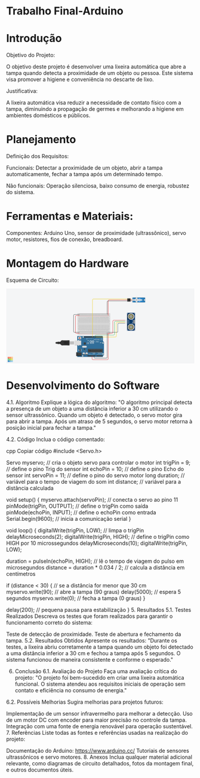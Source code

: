 # Trabalho Final-Arduino

# Introdução

Objetivo do Projeto:

O objetivo deste projeto é desenvolver uma lixeira automática que abre a tampa quando detecta a proximidade de um objeto ou pessoa. Este sistema visa promover a higiene e conveniência no descarte de lixo.

Justificativa:

A lixeira automática visa reduzir a necessidade de contato físico com a tampa, diminuindo a propagação de germes e melhorando a higiene em ambientes domésticos e públicos.

# Planejamento

Definição dos Requisitos:

Funcionais: Detectar a proximidade de um objeto, abrir a tampa automaticamente, fechar a tampa após um determinado tempo.

Não funcionais: Operação silenciosa, baixo consumo de energia, robustez do sistema.

# Ferramentas e Materiais:

Componentes: Arduino Uno, sensor de proximidade (ultrassônico), servo motor, resistores, fios de conexão, breadboard.

# Montagem do Hardware

Esquema de Circuito:

<img src="Lixeira Auto.png" alt="Esquema do Circuito" />

# Desenvolvimento do Software
4.1. Algoritmo
Explique a lógica do algoritmo:
"O algoritmo principal detecta a presença de um objeto a uma distância inferior a 30 cm utilizando o sensor ultrassônico. Quando um objeto é detectado, o servo motor gira para abrir a tampa. Após um atraso de 5 segundos, o servo motor retorna à posição inicial para fechar a tampa."

4.2. Código
Inclua o código comentado:

cpp
Copiar código
#include <Servo.h>

Servo myservo;  // cria o objeto servo para controlar o motor
int trigPin = 9;    // define o pino Trig do sensor
int echoPin = 10;   // define o pino Echo do sensor
int servoPin = 11;  // define o pino do servo motor
long duration;      // variável para o tempo de viagem do som
int distance;       // variável para a distância calculada

void setup() {
  myservo.attach(servoPin);  // conecta o servo ao pino 11
  pinMode(trigPin, OUTPUT);  // define o trigPin como saída
  pinMode(echoPin, INPUT);   // define o echoPin como entrada
  Serial.begin(9600);        // inicia a comunicação serial
}

void loop() {
  digitalWrite(trigPin, LOW);  // limpa o trigPin
  delayMicroseconds(2);
  digitalWrite(trigPin, HIGH); // define o trigPin como HIGH por 10 microssegundos
  delayMicroseconds(10);
  digitalWrite(trigPin, LOW);
  
  duration = pulseIn(echoPin, HIGH);  // lê o tempo de viagem do pulso em microsegundos
  distance = duration * 0.034 / 2;    // calcula a distância em centímetros
  
  if (distance < 30) {  // se a distância for menor que 30 cm
    myservo.write(90);  // abre a tampa (90 graus)
    delay(5000);        // espera 5 segundos
    myservo.write(0);   // fecha a tampa (0 graus)
  }
  
  delay(200);  // pequena pausa para estabilização
}
5. Resultados
5.1. Testes Realizados
Descreva os testes que foram realizados para garantir o funcionamento correto do sistema:

Teste de detecção de proximidade.
Teste de abertura e fechamento da tampa.
5.2. Resultados Obtidos
Apresente os resultados:
"Durante os testes, a lixeira abriu corretamente a tampa quando um objeto foi detectado a uma distância inferior a 30 cm e fechou a tampa após 5 segundos. O sistema funcionou de maneira consistente e conforme o esperado."

6. Conclusão
6.1. Avaliação do Projeto
Faça uma avaliação crítica do projeto:
"O projeto foi bem-sucedido em criar uma lixeira automática funcional. O sistema atendeu aos requisitos iniciais de operação sem contato e eficiência no consumo de energia."

6.2. Possíveis Melhorias
Sugira melhorias para projetos futuros:

Implementação de um sensor infravermelho para melhorar a detecção.
Uso de um motor DC com encoder para maior precisão no controle da tampa.
Integração com uma fonte de energia renovável para operação sustentável.
7. Referências
Liste todas as fontes e referências usadas na realização do projeto:

Documentação do Arduino: https://www.arduino.cc/
Tutoriais de sensores ultrassônicos e servo motores.
8. Anexos
Inclua qualquer material adicional relevante, como diagramas de circuito detalhados, fotos da montagem final, e outros documentos úteis.

